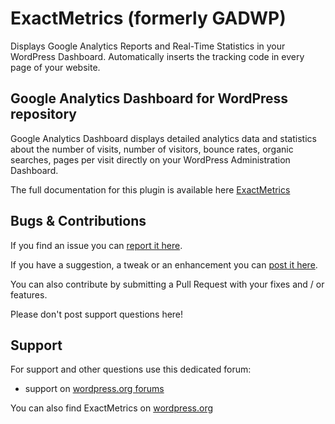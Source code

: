 ExactMetrics (formerly GADWP)
=================================

Displays Google Analytics Reports and Real-Time Statistics in your WordPress Dashboard. Automatically inserts the tracking code in every page of your website.

Google Analytics Dashboard for WordPress repository
---------------------------------------------------

Google Analytics Dashboard displays detailed analytics data and statistics about the number of visits, number of visitors, bounce rates, organic searches, pages per visit directly on your WordPress Administration Dashboard.

The full documentation for this plugin is available here <a href="https://www.exactmetrics.com/" title="ExactMetrics">ExactMetrics</a>

Bugs & Contributions
--------------------

If you find an issue you can <a href="https://github.com/awesomemotive/Google-Analytics-Dashboard-for-WP/issues">report it here</a>. 

If you have a suggestion, a tweak or an enhancement you can <a href="https://github.com/awesomemotive/Google-Analytics-Dashboard-for-WP/labels/enhancement">post it here</a>.

You can also contribute by submitting a Pull Request with your fixes and / or features.

Please don't post support questions here!

Support
-------

For support and other questions use this dedicated forum:

 * support on <a href="https://wordpress.org/support/plugin/google-analytics-dashboard-for-wp" title="Google Analytics Dashboard for WordPress support">wordpress.org forums</a>

You can also find ExactMetrics on <a href="http://wordpress.org/plugins/google-analytics-dashboard-for-wp/">wordpress.org</a>
